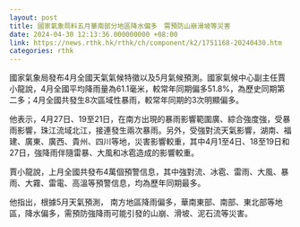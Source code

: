 ```yaml
---
layout: post
title: 國家氣象局料五月華南部分地區降水偏多　需預防山崩滑坡等災害
date: 2024-04-30 12:13:36.000000000 +08:00
link: https://news.rthk.hk/rthk/ch/component/k2/1751168-20240430.htm
categories: rthk
---
```


國家氣象局發布4月全國天氣氣候特徵以及5月氣候預測。國家氣候中心副主任賈小龍說，4月全國平均降雨量為61.1毫米，較常年同期偏多51.8%，為歷史同期第二多；4月全國共發生8次區域性暴雨，較常年同期的3次明顯偏多。

他表示，4月27日、19至21日，在南方出現的暴雨影響範圍廣、綜合強度強，受暴雨影響，珠江流域北江，接連發生兩次暴雨。另外，受強對流天氣影響，湖南、福建、廣東、廣西、貴州、四川等地，災害影響較重，其中4月1至4日、18至19日和27日，強降雨伴隨雷暴、大風和冰雹造成的影響較重。

賈小龍說，上月全國共發布4萬個預警信息，其中強對流、冰雹、雷雨、大風、暴雨、大霧、雷電、高溫等預警信息，均為歷年同期最多。

他指出，根據5月天氣預測， 南方地區降雨偏多，華南東部、南部、東北部等地區，降水偏多，需預防強降雨可能引發的山崩、滑坡、泥石流等災害。
